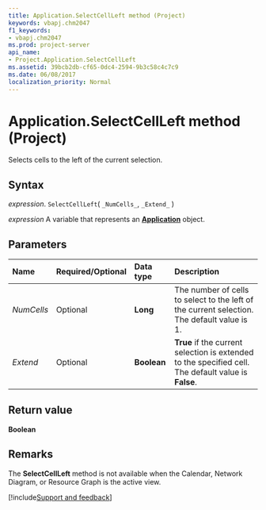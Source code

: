 ```yaml
---
title: Application.SelectCellLeft method (Project)
keywords: vbapj.chm2047
f1_keywords:
- vbapj.chm2047
ms.prod: project-server
api_name:
- Project.Application.SelectCellLeft
ms.assetid: 39bcb2db-cf65-0dc4-2594-9b3c58c4c7c9
ms.date: 06/08/2017
localization_priority: Normal
---
```



# Application.SelectCellLeft method (Project)

Selects cells to the left of the current selection.


## Syntax

_expression_. `SelectCellLeft`( `_NumCells_`, `_Extend_` )

_expression_ A variable that represents an **[Application](Project.Application.md)** object.


## Parameters



|Name|Required/Optional|Data type|Description|
|:-----|:-----|:-----|:-----|
| _NumCells_|Optional|**Long**|The number of cells to select to the left of the current selection. The default value is 1.|
| _Extend_|Optional|**Boolean**|**True** if the current selection is extended to the specified cell. The default value is **False**.|

## Return value

 **Boolean**


## Remarks

The  **SelectCellLeft** method is not available when the Calendar, Network Diagram, or Resource Graph is the active view.

[!include[Support and feedback](~/includes/feedback-boilerplate.md)]